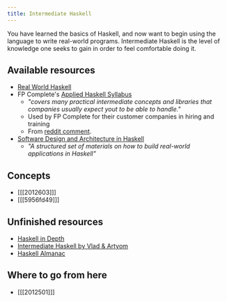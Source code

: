 ```yaml
---
title: Intermediate Haskell
---
```


You have learned the basics of Haskell, and now want to begin using the language to write real-world programs. Intermediate Haskell is the level of knowledge one seeks to gain in order to feel comfortable doing it.

## Available resources 

* [Real World Haskell](http://book.realworldhaskell.org/)
* FP Complete's [Applied Haskell Syllabus](https://tech.fpcomplete.com/haskell/syllabus)
  * *"covers many practical intermediate concepts and libraries that companies usually expect yout to be able to handle."* 
  * Used by FP Complete for their customer companies in hiring and training
  * From [reddit comment](https://old.reddit.com/r/haskell/comments/fyyia7/which_major_code_bases_should_i_study_to_better/fn2zlzu/).
* [Software Design and Architecture in Haskell](https://github.com/graninas/software-design-in-haskell)
  * *"A structured set of materials on how to build real-world applications in Haskell"*

## Concepts

* [[[2012603]]]
* [[[5956fd49]]] 

## Unfinished resources 

* [Haskell in Depth](https://www.manning.com/books/haskell-in-depth)
* [Intermediate Haskell by Vlad & Artyom](https://intermediatehaskell.com/)
* [Haskell Almanac](https://lorepub.com/product/cookbook)

## Where to go from here 

* [[[2012501]]]

